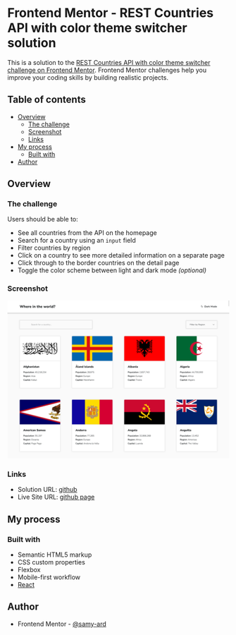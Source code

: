 # Frontend Mentor - REST Countries API with color theme switcher solution

This is a solution to the [REST Countries API with color theme switcher challenge on Frontend Mentor](https://www.frontendmentor.io/challenges/rest-countries-api-with-color-theme-switcher-5cacc469fec04111f7b848ca). Frontend Mentor challenges help you improve your coding skills by building realistic projects.

## Table of contents

- [Overview](#overview)
  - [The challenge](#the-challenge)
  - [Screenshot](#screenshot)
  - [Links](#links)
- [My process](#my-process)
  - [Built with](#built-with)
- [Author](#author)

## Overview

### The challenge

Users should be able to:

- See all countries from the API on the homepage
- Search for a country using an `input` field
- Filter countries by region
- Click on a country to see more detailed information on a separate page
- Click through to the border countries on the detail page
- Toggle the color scheme between light and dark mode _(optional)_

### Screenshot

![](./screenshot.png)

### Links

- Solution URL: [github](https://github.com/samy-ard/rest-api-countries/)
- Live Site URL: [github page](https://samy-ard.github.io/rest-api-countries/)

## My process

### Built with

- Semantic HTML5 markup
- CSS custom properties
- Flexbox
- Mobile-first workflow
- [React](https://reactjs.org/)

## Author

- Frontend Mentor - [@samy-ard](https://www.frontendmentor.io/profile/samy-ard)
